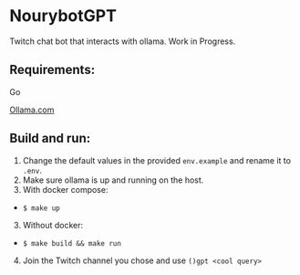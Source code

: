# NourybotGPT

Twitch chat bot that interacts with ollama. Work in Progress.

## Requirements:
Go

[Ollama.com](https://ollama.com)

## Build and run:
1. Change the default values in the provided `env.example` and rename it to `.env`.
2. Make sure ollama is up and running on the host.
3. With docker compose:
* `$ make up`
3. Without docker:
* `$ make build && make run`
4. Join the Twitch channel you chose and use `()gpt <cool query>` 
